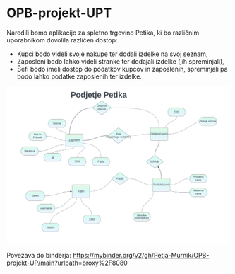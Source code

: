 # OPB-projekt-UPT
Naredili bomo aplikacijo za spletno trgovino Petika, ki bo različnim uporabnikom dovolila različen dostop:
* Kupci bodo videli svoje nakupe ter dodali izdelke na svoj seznam,
* Zaposleni bodo lahko videli stranke ter dodajali izdelke (jih spreminjali),
* Šefi bodo imeli dostop do podatkov kupcov in zaposlenih, spreminjali pa bodo lahko podatke zaposlenih ter izdelke.


<!--![OPB_ER_diagram_projekt.pdf](https://github.com/Petja-Murnik/OPB-projekt-UP/files/11148026/OPB_ER_diagram_projekt.pdf) -->

![diagram](OPB_ER_diagram_projekt.png)

Povezava do binderja:
https://mybinder.org/v2/gh/Petja-Murnik/OPB-projekt-UP/main?urlpath=proxy%2F8080

